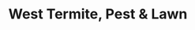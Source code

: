 ---
title: "West Termite, Pest & Lawn"
url: /tulsa/west-termite-pest-and-lawn/
shop: pest control
---